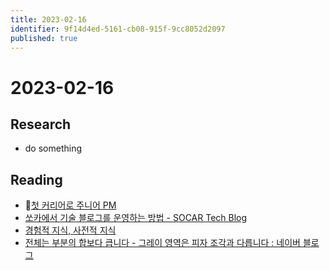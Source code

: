 ```yaml
---
title: 2023-02-16
identifier: 9f14d4ed-5161-cb08-915f-9cc8052d2097
published: true
---
```


# 2023-02-16

## Research

* do something

## Reading

* [첫 커리어로 주니어 PM](https://brunch.co.kr/@hyojeong1017/8)
* [쏘카에서 기술 블로그를 운영하는 방법 - SOCAR Tech Blog](https://tech.socarcorp.kr/data/2023/02/15/how-to-organize-tech-blog.html)
* [경험적 지식, 사전적 지식](https://brunch.co.kr/@ashashash/210)
* [전체는 부분의 합보다 큽니다 - 그레이 영역은 피자 조각과 다릅니다 : 네이버 블로그](https://blog.naver.com/PostView.naver?blogId=madaboutit&logNo=223009273531&redirect=Dlog&widgetTypeCall=true&directAccess=false)
